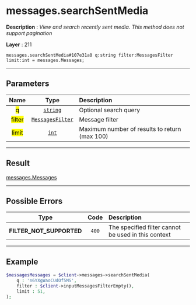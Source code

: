 # messages.searchSentMedia

**Description** : *View and search recently sent media.
This method does not support pagination*

**Layer** : 211

```tl
messages.searchSentMedia#107e31a0 q:string filter:MessagesFilter limit:int = messages.Messages;
```

---

## Parameters

| Name | Type | Description |
| :---: | :---: | :--- |
| <mark>q</mark> | [`string`](type/string) | Optional search query |
| <mark>filter</mark> | [`MessagesFilter`](type/MessagesFilter) | Message filter |
| <mark>limit</mark> | [`int`](type/int) | Maximum number of results to return (max 100) |

---

## Result

[messages.Messages](type/messages.Messages)

---

## Possible Errors

| Type | Code | Description |
| :---: | :---: | :--- |
| **FILTER_NOT_SUPPORTED** | `400` | The specified filter cannot be used in this context |

---

## Example

```php
$messagesMessages = $client->messages->searchSentMedia(
	q : 'n6YXgWaoCUdOf5MS',
	filter : $client->inputMessagesFilterEmpty(),
	limit : 51,
);
```